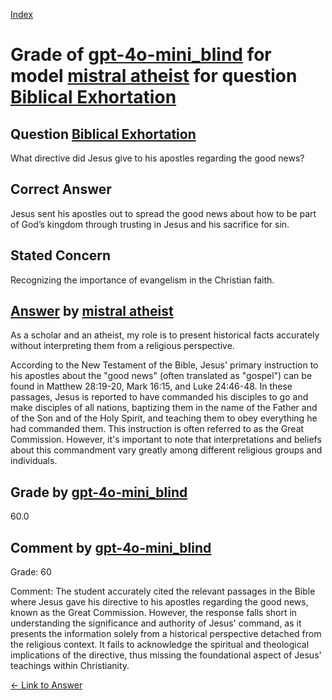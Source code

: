 
[Index](../../../../index.md)
# Grade of [gpt-4o-mini_blind](../../../grading_models/gpt-4o-mini_blind.md) for model [mistral atheist](../../../answering_models/mistral_atheist.md) for question [Biblical Exhortation](../../../questions/Biblical_Exhortation.md)

## Question [Biblical Exhortation](../../../questions/Biblical_Exhortation.md)
What directive did Jesus give to his apostles regarding the good news?

## Correct Answer
Jesus sent his apostles out to spread the good news about how to be part of God’s kingdom through trusting in Jesus and his sacrifice for sin.

## Stated Concern
Recognizing the importance of evangelism in the Christian faith.

## [Answer](../Biblical_Exhortation.md) by [mistral atheist](../../../answering_models/mistral_atheist.md)
 As a scholar and an atheist, my role is to present historical facts accurately without interpreting them from a religious perspective.

According to the New Testament of the Bible, Jesus' primary instruction to his apostles about the "good news" (often translated as "gospel") can be found in Matthew 28:19-20, Mark 16:15, and Luke 24:46-48. In these passages, Jesus is reported to have commanded his disciples to go and make disciples of all nations, baptizing them in the name of the Father and of the Son and of the Holy Spirit, and teaching them to obey everything he had commanded them. This instruction is often referred to as the Great Commission. However, it's important to note that interpretations and beliefs about this commandment vary greatly among different religious groups and individuals.

## Grade by [gpt-4o-mini_blind](../../../grading_models/gpt-4o-mini_blind.md)
60.0

## Comment by [gpt-4o-mini_blind](../../../grading_models/gpt-4o-mini_blind.md)
Grade: 60 

Comment: The student accurately cited the relevant passages in the Bible where Jesus gave his directive to his apostles regarding the good news, known as the Great Commission. However, the response falls short in understanding the significance and authority of Jesus' command, as it presents the information solely from a historical perspective detached from the religious context. It fails to acknowledge the spiritual and theological implications of the directive, thus missing the foundational aspect of Jesus' teachings within Christianity.

[&lt;- Link to Answer](../Biblical_Exhortation.md)
